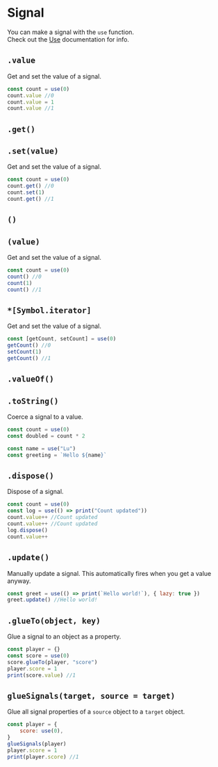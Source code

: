 # Signal

You can make a signal with the `use` function.
<br>Check out the [Use](use.md) documentation for info.

## `.value`

Get and set the value of a signal.

```javascript
const count = use(0)
count.value //0
count.value = 1
count.value //1
```

## `.get()`

## `.set(value)`

Get and set the value of a signal.

```javascript
const count = use(0)
count.get() //0
count.set(1)
count.get() //1
```

## `()`

## `(value)`

Get and set the value of a signal.

```javascript
const count = use(0)
count() //0
count(1)
count() //1
```

## `*[Symbol.iterator]`

Get and set the value of a signal.

```javascript
const [getCount, setCount] = use(0)
getCount() //0
setCount(1)
getCount() //1
```

## `.valueOf()`

## `.toString()`

Coerce a signal to a value.

```javascript
const count = use(0)
const doubled = count * 2
```

```javascript
const name = use("Lu")
const greeting = `Hello ${name}`
```

## `.dispose()`

Dispose of a signal.

```javascript
const count = use(0)
const log = use(() => print("Count updated"))
count.value++ //Count updated
count.value++ //Count updated
log.dispose()
count.value++
```

## `.update()`

Manually update a signal. This automatically fires when you get a value anyway.

```javascript
const greet = use(() => print(`Hello world!`), { lazy: true })
greet.update() //Hello world!
```

## `.glueTo(object, key)`

Glue a signal to an object as a property.

```javascript
const player = {}
const score = use(0)
score.glueTo(player, "score")
player.score = 1
print(score.value) //1
```

## `glueSignals(target, source = target)`

Glue all signal properties of a `source` object to a `target` object.

```javascript
const player = {
	score: use(0),
}
glueSignals(player)
player.score = 1
print(player.score) //1
```
